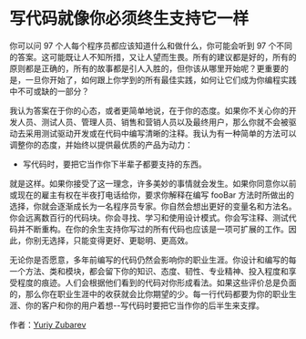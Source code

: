 # 写代码就像你必须终生支持它一样

你可以问 97 个人每个程序员都应该知道什么和做什么，你可能会听到 97 个不同的答案。这可能既让人不知所措，又让人望而生畏。所有的建议都是好的，所有的原则都是正确的，所有的故事都是引人入胜的，但你该从哪里开始呢？更重要的是，一旦你开始了，如何跟上你学到的所有最佳实践，如何让它们成为你编程实践中不可或缺的一部分？

我认为答案在于你的心态，或者更简单地说，在于你的态度。如果你不关心你的开发人员、测试人员、管理人员、销售和营销人员以及最终用户，那么你就不会被驱动去采用测试驱动开发或在代码中编写清晰的注释。我认为有一种简单的方法可以调整你的态度，并始终以提供最优质的产品为动力：

* 写代码时，要把它当作你下半辈子都要支持的东西。

就是这样。如果你接受了这一理念，许多美妙的事情就会发生。如果你同意你以前或现在的雇主有权在半夜打电话给你，要求你解释在编写 fooBar 方法时所做出的选择，你就会逐渐成长为一名程序员专家。你自然会想出更好的变量名和方法名。你会远离数百行的代码块。你会寻找、学习和使用设计模式。你会写注释、测试代码并不断重构。在你的余生支持你写过的所有代码也应该是一项可扩展的工作。因此，你别无选择，只能变得更好、更聪明、更高效。

无论你是否愿意，多年前编写的代码仍然会影响你的职业生涯。你设计和编写的每一个方法、类和模块，都会留下你的知识、态度、韧性、专业精神、投入程度和享受程度的痕迹。人们会根据他们看到的代码对你形成看法。如果这些评价总是负面的，那么你在职业生涯中的收获就会比你期望的少。每一行代码都要为你的职业生涯、你的客户和你的用户着想--写代码时要把它当作你的后半生来支撑。

作者：[Yuriy Zubarev](http://programmer.97things.oreilly.com/wiki/index.php/Yuriy_Zubarev)